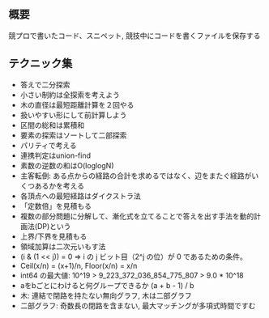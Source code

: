 ## 概要

競プロで書いたコード、スニペット, 競技中にコードを書くファイルを保存する

## テクニック集

- 答えで二分探索
- 小さい制約は全探索を考えよう
- 木の直径は最短距離計算を２回やる
- 扱いやすい形にして前計算しよう
- 区間の総和は累積和
- 要素の探索はソートして二部探索
- パリティで考える
- 連携判定はunion-find
- 素数の逆数の和はO(loglogN)
- 主客転倒: ある点からの経路の合計を求めるではなく、辺をまたぐ経路がいくつあるかを考える
- 各頂点への最短経路はダイクストラ法
- 「定数倍」を見積もる
- 複数の部分問題に分解して、漸化式を立てることで答えを出す手法を動的計画法(DP)という
- 上界/下界を見積もる
- 領域加算は二次元いもす法
- (i & (1 << j)) = 0  => i の j ビット目（2^j の位）が 0 であるための条件。
- Ceil(x/n) = (x+1)/n,  Floor(x/n) = x/n
- int64 の最大値: 10^19 > 9_223_372_036_854_775_807 > 9.0 * 10^18
- aをbごとにわけると何グループできるか  (a + b - 1) / b
- 木: 連結で閉路を持たない無向グラフ, 木は二部グラフ
- 二部グラフ: 奇数長の閉路を含まない, 最大マッチングが多項式時間ですむ
